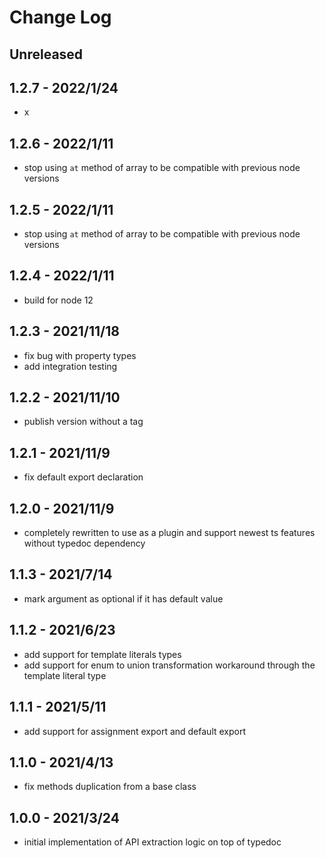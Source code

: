 # Change Log

## Unreleased


## 1.2.7 - 2022/1/24

- x

## 1.2.6 - 2022/1/11

- stop using `at` method of array to be compatible with previous node versions

## 1.2.5 - 2022/1/11

- stop using `at` method of array to be compatible with previous node versions

## 1.2.4 - 2022/1/11

- build for node 12

## 1.2.3 - 2021/11/18

- fix bug with property types
- add integration testing

## 1.2.2 - 2021/11/10

- publish version without a tag

## 1.2.1 - 2021/11/9

- fix default export declaration

## 1.2.0 - 2021/11/9

- completely rewritten to use as a plugin and support newest ts features without typedoc dependency

## 1.1.3 - 2021/7/14

- mark argument as optional if it has default value

## 1.1.2 - 2021/6/23

- add support for template literals types
- add support for enum to union transformation workaround through the template literal type
## 1.1.1 - 2021/5/11

- add support for assignment export and default export

## 1.1.0 - 2021/4/13

- fix methods duplication from a base class

## 1.0.0 - 2021/3/24

- initial implementation of API extraction logic on top of typedoc
